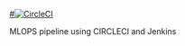 [#![CircleCI](https://circleci.com/gh/lesh3000/proj5.svg?style=svg)](https://circleci.com/gh/lesh3000/proj5
)

MLOPS pipeline using CIRCLECI and Jenkins
